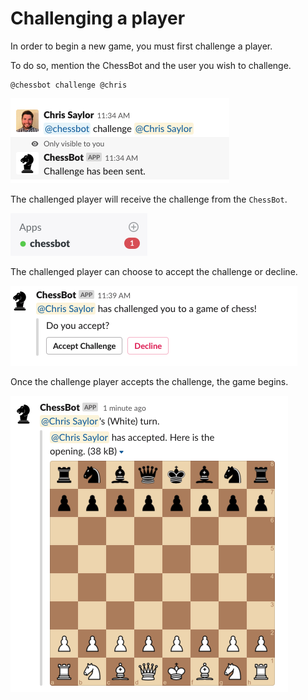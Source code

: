 # Challenging a player

In order to begin a new game, you must first challenge a player.

To do so, mention the ChessBot and the user you wish to challenge.

```
@chessbot challenge @chris
```

![](../nstatic/images/challenge1.png)

The challenged player will receive the challenge from the `ChessBot`.

![](../nstatic/images/challenge2.png)

The challenged player can choose to accept the challenge or decline.

![](../nstatic/images/challenge3.png)

Once the challenge player accepts the challenge, the game begins.

![](../nstatic/images/challenge4.png)